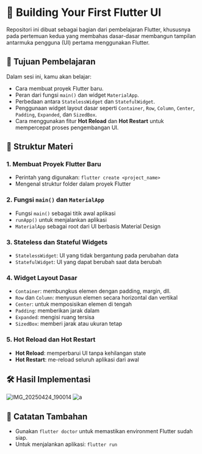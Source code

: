 # 📱 Building Your First Flutter UI

Repositori ini dibuat sebagai bagian dari pembelajaran Flutter, khususnya pada pertemuan kedua yang membahas dasar-dasar membangun tampilan antarmuka pengguna (UI) pertama menggunakan Flutter.

## 🧠 Tujuan Pembelajaran

Dalam sesi ini, kamu akan belajar:

- Cara membuat proyek Flutter baru.
- Peran dari fungsi `main()` dan widget `MaterialApp`.
- Perbedaan antara `StatelessWidget` dan `StatefulWidget`.
- Penggunaan widget layout dasar seperti `Container`, `Row`, `Column`, `Center`, `Padding`, `Expanded`, dan `SizedBox`.
- Cara menggunakan fitur **Hot Reload** dan **Hot Restart** untuk mempercepat proses pengembangan UI.

## 📁 Struktur Materi

### 1. Membuat Proyek Flutter Baru
- Perintah yang digunakan: `flutter create <project_name>`
- Mengenal struktur folder dalam proyek Flutter

### 2. Fungsi `main()` dan `MaterialApp`
- Fungsi `main()` sebagai titik awal aplikasi
- `runApp()` untuk menjalankan aplikasi
- `MaterialApp` sebagai root dari UI berbasis Material Design

### 3. Stateless dan Stateful Widgets
- `StatelessWidget`: UI yang tidak bergantung pada perubahan data
- `StatefulWidget`: UI yang dapat berubah saat data berubah

### 4. Widget Layout Dasar
- `Container`: membungkus elemen dengan padding, margin, dll.
- `Row` dan `Column`: menyusun elemen secara horizontal dan vertikal
- `Center`: untuk memposisikan elemen di tengah
- `Padding`: memberikan jarak dalam
- `Expanded`: mengisi ruang tersisa
- `SizedBox`: memberi jarak atau ukuran tetap

### 5. Hot Reload dan Hot Restart
- **Hot Reload**: memperbarui UI tanpa kehilangan state
- **Hot Restart**: me-reload seluruh aplikasi dari awal

## 🛠️ Hasil Implementasi
  ![IMG_20250424_190014](https://github.com/user-attachments/assets/8c333da6-c5e3-4c84-880a-04dff5801364)
  ![a](https://github.com/user-attachments/assets/19121eec-dfc8-402b-b7a1-7a78bbc38922)




## 📝 Catatan Tambahan

- Gunakan `flutter doctor` untuk memastikan environment Flutter sudah siap.
- Untuk menjalankan aplikasi: `flutter run`
